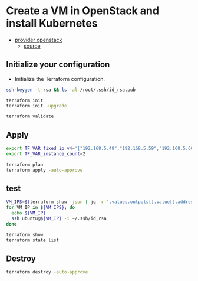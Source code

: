 # Create a VM in OpenStack and install Kubernetes

- [provider openstack](https://registry.terraform.io/providers/terraform-provider-openstack/openstack/latest)
  - [source](https://github.com/terraform-provider-openstack/terraform-provider-openstack)


## Initialize your configuration

- Initialize the Terraform configuration.

```sh
ssh-keygen -t rsa && ls -al /root/.ssh/id_rsa.pub

terraform init
terraform init -upgrade

terraform validate
```

## Apply

```sh
export TF_VAR_fixed_ip_v4='["192.168.5.48","192.168.5.59","192.168.5.60"]'
export TF_VAR_instance_count=2

terraform plan
terraform apply -auto-approve
```

## test

```sh
VM_IPS=$(terraform show -json | jq -r '.values.outputs[].value[].address')
for VM_IP in ${VM_IPS}; do
  echo ${VM_IP}
  ssh ubuntu@${VM_IP} -i ~/.ssh/id_rsa
done

terraform show
terraform state list
```

## Destroy

```sh
terraform destroy -auto-approve
```
